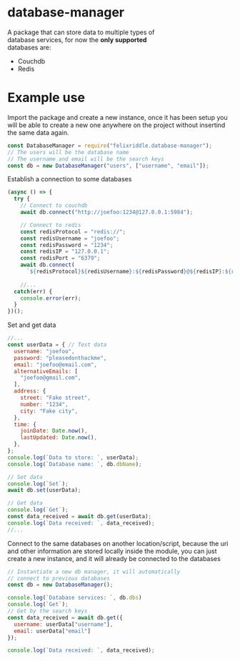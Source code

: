 # database-manager
<p>A package that can store data to multiple types of </br>
database services, for now the <strong>only supported</strong></br>
databases are:</br>
<ul>
  <li>Couchdb</li>
  <li>Redis</li>
</ul>
</p>

# Example use
Import the package and create a new instance, once it has been
setup you will be able to create a new one anywhere on the project
without insertind the same data again.
```javascript
const DatabaseManager = require("felixriddle.database-manager");
// The users will be the database name
// The username and email will be the search keys
const db = new DatabaseManager("users", ["username", "email"]);
```

Establish a connection to some databases
```javascript
(async () => {
  try {
    // Connect to couchdb
    await db.connect("http://joefoo:1234@127.0.0.1:5984");

    // Connect to redis
    const redisProtocol = "redis://";
    const redisUsername = "joefoo";
    const redisPassword = "1234";
    const redisIP = "127.0.0.1";
    const redisPort = "6379";
    await db.connect(
      `${redisProtocol}${redisUsername}:${redisPassword}@${redisIP}:${redisPort}`);
    
    //...
  catch(err) {
    console.error(err);
  }
})();
```

Set and get data
```javascript
//...
const userData = { // Test data
  username: "joefoo",
  password: "pleasedonthackme",
  email: "joefoo@email.com",
  alternativeEmails: [
    "joefoo@gmail.com",
  ],
  address: {
    street: "Fake street",
    number: "1234",
    city: "Fake city",
  },
  time: {
    joinDate: Date.now(),
    lastUpdated: Date.now(),
  },
};
console.log(`Data to store: `, userData);
console.log(`Database name: `, db.dbName);

// Set data
console.log(`Set`);
await db.set(userData);

// Get data
console.log(`Get`);
const data_received = await db.get(userData);
console.log(`Data received: `, data_received);
//...
```

Connect to the same databases on another location/script,
because the uri and other information are stored locally
inside the module, you can just create a new instance, and
it will already be connected to the databases
```javascript
// Instantiate a new db manager, it will automatically
// connect to previous databases
const db = new DatabaseManager();

console.log(`Database services: `, db.dbs)
console.log(`Get`);
// Get by the search keys
const data_received = await db.get({
  username: userData["username"],
  email: userData["email"]
});

console.log(`Data received: `, data_received);
```